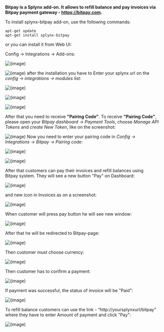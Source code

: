 **Bitpay is a Splynx add-on. It allows to refill balance and pay invoices via Bitpay payment gateway - https://bitpay.com.**

To install splynx-bitpay add-on, use the following commands:

```
apt-get update
apt-get install splynx-bitpay
```
or you can install it from Web UI:

Config → Integrations → Add-ons:

![(image)](1.png)

![(image)](2.png)
after the installation you have to Enter your splynx url on the *config -> integrations -> modules list:*

![(image)](3.png)

![(image)](4.png)

![(image)](5.png)

After that you need to receive **"Pairing Code"**. To receive **"Pairing Code"**, please open your *Bitpay dashboard → Payment Tools*, choose *Manage API Tokens* and *create New Token*, like on the screenshot:

![(image)](6.png)
Now you need to enter your pairing code in *Config → Integrations → Bitpay → Pairing code:*

![(image)](7.png)

![(image)](8.png)

After that customers can pay their invoices and refill balances using Bitpay system. They will see a new button "Pay" on Dashboard:

![(image)](8.1.png)

and new icon in Invoices as on a screenshot:

![(image)](8.2.png)

When customer will press pay button he will see new window:

![(image)](8.3.png)

After that he will be redirected to Bitpay-page:

![(image)](8.4.png)

Then customer must choose currency:

![(image)](8.5.png)

Then customer has to confirm a payment:

![(image)](8.6.png)

If payment was successful, the status of invoice will  be "Paid":

![(image)](10.1.png)

To refill balance customers can use the link - “http://yoursplynxurl/bitpay” where they have to enter Amount of payment and click "Pay":

![(image)](12.png)
